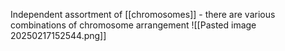 Independent assortment of [[chromosomes]] - there are various combinations of chromosome arrangement
![[Pasted image 20250217152544.png]]